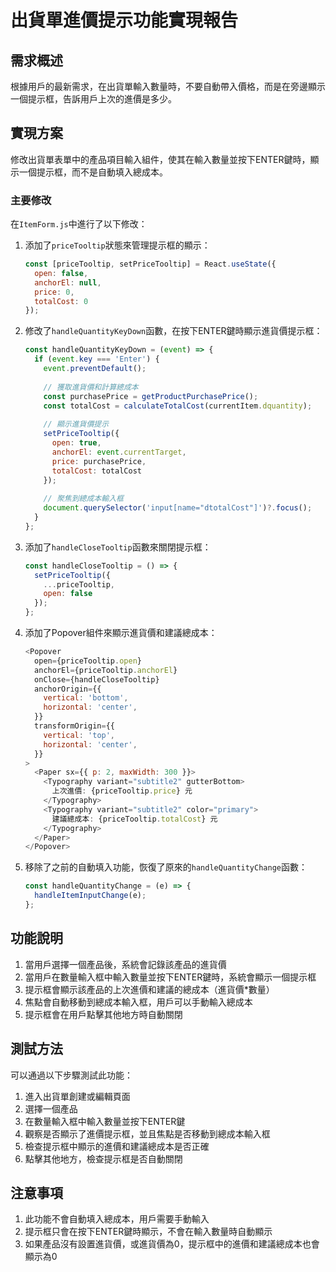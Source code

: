 # 出貨單進價提示功能實現報告

## 需求概述

根據用戶的最新需求，在出貨單輸入數量時，不要自動帶入價格，而是在旁邊顯示一個提示框，告訴用戶上次的進價是多少。

## 實現方案

修改出貨單表單中的產品項目輸入組件，使其在輸入數量並按下ENTER鍵時，顯示一個提示框，而不是自動填入總成本。

### 主要修改

在`ItemForm.js`中進行了以下修改：

1. 添加了`priceTooltip`狀態來管理提示框的顯示：
   ```javascript
   const [priceTooltip, setPriceTooltip] = React.useState({
     open: false,
     anchorEl: null,
     price: 0,
     totalCost: 0
   });
   ```

2. 修改了`handleQuantityKeyDown`函數，在按下ENTER鍵時顯示進貨價提示框：
   ```javascript
   const handleQuantityKeyDown = (event) => {
     if (event.key === 'Enter') {
       event.preventDefault();
       
       // 獲取進貨價和計算總成本
       const purchasePrice = getProductPurchasePrice();
       const totalCost = calculateTotalCost(currentItem.dquantity);
       
       // 顯示進貨價提示
       setPriceTooltip({
         open: true,
         anchorEl: event.currentTarget,
         price: purchasePrice,
         totalCost: totalCost
       });
       
       // 聚焦到總成本輸入框
       document.querySelector('input[name="dtotalCost"]')?.focus();
     }
   };
   ```

3. 添加了`handleCloseTooltip`函數來關閉提示框：
   ```javascript
   const handleCloseTooltip = () => {
     setPriceTooltip({
       ...priceTooltip,
       open: false
     });
   };
   ```

4. 添加了Popover組件來顯示進貨價和建議總成本：
   ```javascript
   <Popover
     open={priceTooltip.open}
     anchorEl={priceTooltip.anchorEl}
     onClose={handleCloseTooltip}
     anchorOrigin={{
       vertical: 'bottom',
       horizontal: 'center',
     }}
     transformOrigin={{
       vertical: 'top',
       horizontal: 'center',
     }}
   >
     <Paper sx={{ p: 2, maxWidth: 300 }}>
       <Typography variant="subtitle2" gutterBottom>
         上次進價: {priceTooltip.price} 元
       </Typography>
       <Typography variant="subtitle2" color="primary">
         建議總成本: {priceTooltip.totalCost} 元
       </Typography>
     </Paper>
   </Popover>
   ```

5. 移除了之前的自動填入功能，恢復了原來的`handleQuantityChange`函數：
   ```javascript
   const handleQuantityChange = (e) => {
     handleItemInputChange(e);
   };
   ```

## 功能說明

1. 當用戶選擇一個產品後，系統會記錄該產品的進貨價
2. 當用戶在數量輸入框中輸入數量並按下ENTER鍵時，系統會顯示一個提示框
3. 提示框會顯示該產品的上次進價和建議的總成本（進貨價*數量）
4. 焦點會自動移動到總成本輸入框，用戶可以手動輸入總成本
5. 提示框會在用戶點擊其他地方時自動關閉

## 測試方法

可以通過以下步驟測試此功能：

1. 進入出貨單創建或編輯頁面
2. 選擇一個產品
3. 在數量輸入框中輸入數量並按下ENTER鍵
4. 觀察是否顯示了進價提示框，並且焦點是否移動到總成本輸入框
5. 檢查提示框中顯示的進價和建議總成本是否正確
6. 點擊其他地方，檢查提示框是否自動關閉

## 注意事項

1. 此功能不會自動填入總成本，用戶需要手動輸入
2. 提示框只會在按下ENTER鍵時顯示，不會在輸入數量時自動顯示
3. 如果產品沒有設置進貨價，或進貨價為0，提示框中的進價和建議總成本也會顯示為0
